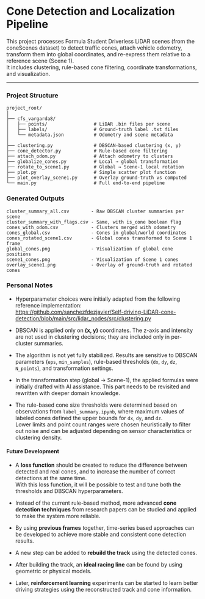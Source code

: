 # Cone Detection and Localization Pipeline

This project processes Formula Student Driverless LiDAR scenes (from the coneScenes dataset) to detect traffic cones, attach vehicle odometry, transform them into global coordinates, and re-express them relative to a reference scene (Scene 1).  
It includes clustering, rule-based cone filtering, coordinate transformations, and visualization.

---

### Project Structure

```text
project_root/
│
├── cfs_vargarda8/
│   ├── points/                 # LiDAR .bin files per scene
│   ├── labels/                 # Ground-truth label .txt files
│   └── metadata.json           # Odometry and scene metadata
│
├── clustering.py               # DBSCAN-based clustering (x, y)
├── cone_detector.py            # Rule-based cone filtering
├── attach_odom.py              # Attach odometry to clusters
├── globalize_cones.py          # Local → global transformation
├── rotate_to_scene1.py         # Global → Scene-1 local rotation
├── plot.py                     # Simple scatter plot function
├── plot_overlay_scene1.py      # Overlay ground-truth vs computed
└── main.py                     # Full end-to-end pipeline
```

### Generated Outputs

```text
cluster_summary_all.csv        - Raw DBSCAN cluster summaries per scene  
cluster_summary_with_flags.csv - Same, with is_cone boolean flag  
cones_with_odom.csv            - Clusters merged with odometry  
cones_global.csv               - Cones in global/world coordinates  
cones_rotated_scene1.csv       - Global cones transformed to Scene 1 frame  
global_cones.png               - Visualization of global cone positions  
scene1_cones.png               - Visualization of Scene 1 cones  
overlay_scene1.png             - Overlay of ground-truth and rotated cones
```

### Personal Notes

- Hyperparameter choices were initially adapted from the following reference implementation:  
  https://github.com/sanchezfdezjavier/Self-driving-LiDAR-cone-detection/blob/main/src/lidar_nodes/src/clustering.py

- DBSCAN is applied only on **(x, y)** coordinates. The z-axis and intensity are not used in clustering decisions; they are included only in per-cluster summaries.

- The algorithm is not yet fully stabilized. Results are sensitive to DBSCAN parameters (`eps`, `min_samples`), rule-based thresholds (`dx`, `dy`, `dz`, `N_points`), and transformation settings.

- In the transformation step (global → Scene-1), the applied formulas were initially drafted with AI assistance. This part needs to be revisited and rewritten with deeper domain knowledge.

- The rule-based cone size thresholds were determined based on observations from `label_summary.ipynb`, where maximum values of labeled cones defined the upper bounds for `dx`, `dy`, and `dz`.  
  Lower limits and point count ranges were chosen heuristically to filter out noise and can be adjusted depending on sensor characteristics or clustering density.

#### Future Development

- A **loss function** should be created to reduce the difference between detected and real cones, and to increase the number of correct detections at the same time.  
  With this loss function, it will be possible to test and tune both the thresholds and DBSCAN hyperparameters.

- Instead of the current rule-based method, more advanced **cone detection techniques** from research papers can be studied and applied to make the system more reliable.

- By using **previous frames** together, time-series based approaches can be developed to achieve more stable and consistent cone detection results.

- A new step can be added to **rebuild the track** using the detected cones.

- After building the track, an **ideal racing line** can be found by using geometric or physical models.

- Later, **reinforcement learning** experiments can be started to learn better driving strategies using the reconstructed track and cone information.


